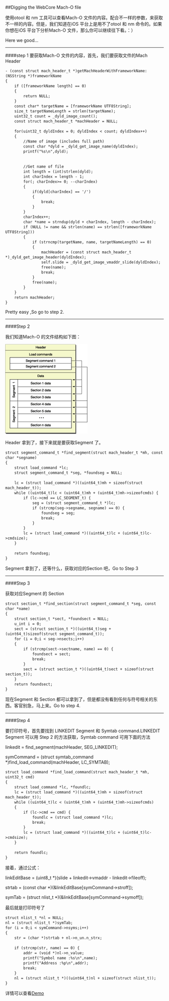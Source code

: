 ##Digging the WebCore Mach-O file

使用otool 和 nm 工具可以查看Mach-O 文件的内容。配合不一样的参数，来获取不一样的内容。但是，我们知道在iOS 平台上是用不了otool 和 nm 命令的。如果你想在iOS 平台下分析Mach-O 文件，那么你可以继续往下看。：）

Here we good...

---
####step 1
要获取Mach-O 文件的内容，首先，我们要获取文件的Mach Header

```
- (const struct mach_header_t *)getMachHeaderWithFrameworkName:(NSString *)frameworkName
{
    if ([frameworkName length] == 0)
    {
        return NULL;
    }
    const char* targetName = [frameworkName UTF8String];
    size_t targetNameLength = strlen(targetName);
    uint32_t count = _dyld_image_count();
    const struct mach_header_t *machHeader = NULL;
    
    for(uint32_t dyldIndex = 0; dyldIndex < count; dyldIndex++)
    {
        //Name of image (includes full path)
        const char *dyld = _dyld_get_image_name(dyldIndex);
        printf("%s\n",dyld);
        
        
        //Get name of file
        int length = (int)strlen(dyld);
        int charIndex = length - 1;
        for(; charIndex>= 0; --charIndex)
        {
            if(dyld[charIndex] == '/')
            {
                break;
            }
        }
        charIndex++;
        char *name = strndup(dyld + charIndex, length - charIndex);
        if (NULL != name && strlen(name) == strlen([frameworkName UTF8String]))
        {
            if (strncmp(targetName, name, targetNameLength) == 0)
            {
                machHeader = (const struct mach_header_t *)_dyld_get_image_header(dyldIndex);
                self.slide = _dyld_get_image_vmaddr_slide(dyldIndex);
                free(name);
                break;
            }
            free(name);
        }
    }
    return machHeader;
}

```

Pretty easy ,So go to step 2.

---

####Step 2

我们知道Mach-O 的文件结构如下图：

![](./mach_o_segments.gif)

Header 拿到了，接下来就是要获取Segment 了。

```
struct segment_command_t *find_segment(struct mach_header_t *mh, const char *segname)
{
    struct load_command *lc;
    struct segment_command_t *seg, *foundseg = NULL;
    
    lc = (struct load_command *)((uint64_t)mh + sizeof(struct mach_header_t));
    while ((uint64_t)lc < (uint64_t)mh + (uint64_t)mh->sizeofcmds) {
        if (lc->cmd == LC_SEGMENT_t) {
            seg = (struct segment_command_t *)lc;
            if (strcmp(seg->segname, segname) == 0) {
                foundseg = seg;
                break;
            }
        }
        lc = (struct load_command *)((uint64_t)lc + (uint64_t)lc->cmdsize);
    }
    
    return foundseg;
}

```

Segment 拿到了，还等什么，获取对应的Section 吧，Go to Step 3

---
####Step 3

获取对应Segment 的 Section

```
struct section_t *find_section(struct segment_command_t *seg, const char *name)
{
    struct section_t *sect, *foundsect = NULL;
    u_int i = 0;
    sect = (struct section_t *)((uint64_t)seg + (uint64_t)sizeof(struct segment_command_t));
    for (i = 0;i < seg->nsects;i++)
    {
        if (strcmp(sect->sectname, name) == 0) {
            foundsect = sect;
            break;
        }
        sect = (struct section_t *)((uint64_t)sect + sizeof(struct section_t));
    }
    return foundsect;
}

```

现在Segment 和 Section 都可以拿到了，但是都没有看到任何与符号相关的东西。客官别急，马上来。Go to step 4.

---
####Step 4

要打印符号，首先要找到 LINKEDIT Segment 和 Symtab command.LINKEDIT Segment 可以用 Step 2 的方法获取，Symtab command 可用下面的方法

linkedit = find_segment(machHeader, SEG_LINKEDIT);

symCommand = (struct symtab_command *)find_load_command(machHeader, LC_SYMTAB);

```
struct load_command *find_load_command(struct mach_header_t *mh, uint32_t cmd)
{
    struct load_command *lc, *foundlc;
    lc = (struct load_command *)((uint64_t)mh + sizeof(struct mach_header_t));
    while ((uint64_t)lc < (uint64_t)mh + (uint64_t)mh->sizeofcmds)
    {
        if (lc->cmd == cmd) {
            foundlc = (struct load_command *)lc;
            break;
        }
        lc = (struct load_command *)((uint64_t)lc + (uint64_t)lc->cmdsize);
    }
    
    return foundlc;
}

```

接着，通过公式：

linkEditBase = (uint8_t *)(slide + linkedit->vmaddr - linkedit->fileoff);

strtab = (const char *)(&linkEditBase[symCommand->stroff]);
    
    
symTab = (struct nlist_t *)(&linkEditBase[symCommand->symoff]);


最后就是打印符号了

```
struct nlist_t *nl = NULL;
nl = (struct nlist_t *)symTab;
for (i = 0;i < symCommand->nsyms;i++)
{
    str = (char *)strtab + nl->n_un.n_strx;
    
    if (strcmp(str, name) == 0) {
        addr = (void *)nl->n_value;
        printf("Symbol name :%s\n",name);
        printf("Address :%p\n",addr);
        break;
    }
    nl = (struct nlist_t *)((uint64_t)nl + sizeof(struct nlist_t));
}
```

详情可以查看[Demo](https://github.com/vedon/Mach-O/blob/master/Mach-O%20WebCore/WebCore_Mach-O.zip)